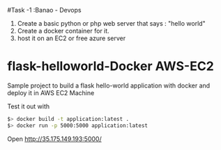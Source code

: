 #Task -1 :Banao - Devops
1) Create a basic python or php web server that says :  "hello world"
2) Create a docker container for it.
3) host it on an EC2 or free azure server

# flask-helloworld-Docker AWS-EC2
Sample project to build a flask hello-world application with docker and deploy it in AWS EC2 Machine 

Test it out with

```bash
$> docker build -t application:latest .
$> docker run -p 5000:5000 application:latest
```

Open http://35.175.149.193:5000/
